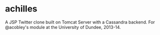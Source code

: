 achilles
========

A JSP Twitter clone built on Tomcat Server with a Cassandra backend. For @acobley's module at the University of Dundee, 2013-14.
